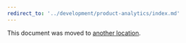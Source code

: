 ```yaml
---
redirect_to: '../development/product-analytics/index.md'
---
```


This document was moved to [another location](../development/product-analytics/index.md).
